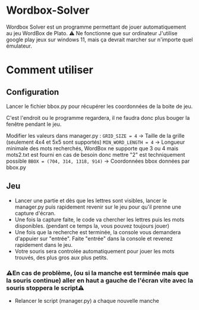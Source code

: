 # Wordbox-Solver
Wordbox Solver est un programme permettant de jouer automatiquement au jeu WordBox de Plato.
⚠️ Ne fonctionne que sur ordinateur
J'utilise google play jeux sur windows 11, mais ça devrait marcher sur n'importe quel émulateur.

# Comment utiliser

## Configuration
Lancer le fichier bbox.py pour récupérer les coordonnées de la boite de jeu. 

C'est l'endroit ou le programme regardera, il ne faudra donc plus bouger la fenêtre pendant le jeu.

Modifier les valeurs dans manager.py : 
`GRID_SIZE = 4` -> Taille de la grille (seulement 4x4 et 5x5 sont supportés)
`MIN_WORD_LENGTH = 4` -> Longueur minimale des mots recherchés, WordBox ne supporte que 3 ou 4 mais mots2.txt est fourni en cas de besoin donc mettre "2" est techniquement possible
`BBOX = (704, 314, 1318, 914)` -> Coordonnées bbox données par bbox.py

## Jeu
* Lancer une partie et dès que les lettres sont visibles, lancer le manager.py puis rapidement revenir sur le jeu pour qu'il prenne une capture d'écran.
* Une fois la capture faite, le code va chercher les lettres puis les mots disponibles. (pendant ce temps la, vous pouvez toujours jouer)
* Une fois que la recherche est terminée, la console vous demandera d'appuier sur "entrée". Faite "entrée" dans la console et revenez rapidement dans le jeu.
* Votre souris sera controlée automatiquement pour jouer les mots trouvés, des plus gros aux plus petits.
### ⚠️En cas de problème, (ou si la manche est terminée mais que la souris continue) aller en haut a gauche de l'écran vite avec la souris stoppera le script⚠️
* Relancer le script (manager.py) a chaque nouvelle manche
